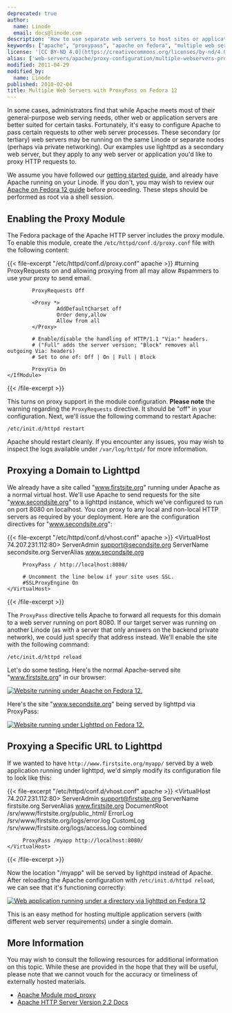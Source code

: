 ```yaml
---
deprecated: true
author:
  name: Linode
  email: docs@linode.com
description: 'How to use separate web servers to host sites or applications using ProxyPass with Apache.'
keywords: ["apache", "proxypass", "apache on fedora", "multiple web servers"]
license: '[CC BY-ND 4.0](https://creativecommons.org/licenses/by-nd/4.0)'
alias: ['web-servers/apache/proxy-configuration/multiple-webservers-proxypass-fedora-12/','websites/apache/multiple-web-servers-with-proxypass-on-fedora-12/']
modified: 2011-04-29
modified_by:
  name: Linode
published: 2010-02-04
title: Multiple Web Servers with ProxyPass on Fedora 12
---
```




In some cases, administrators find that while Apache meets most of their general-purpose web serving needs, other web or application servers are better suited for certain tasks. Fortunately, it's easy to configure Apache to pass certain requests to other web server processes. These secondary (or tertiary) web servers may be running on the same Linode or separate nodes (perhaps via private networking). Our examples use lighttpd as a secondary web server, but they apply to any web server or application you'd like to proxy HTTP requests to.

We assume you have followed our [getting started guide](/docs/getting-started/), and already have Apache running on your Linode. If you don't, you may wish to review our [Apache on Fedora 12 guide](/docs/web-servers/apache/installation/fedora-12) before proceeding. These steps should be performed as root via a shell session.

Enabling the Proxy Module
-------------------------

The Fedora package of the Apache HTTP server includes the proxy module. To enable this module, create the `/etc/httpd/conf.d/proxy.conf` file with the following content:

{{< file-excerpt "/etc/httpd/conf.d/proxy.conf" apache >}}
    <IfModule mod_proxy.c>
            #turning ProxyRequests on and allowing proxying from all may allow
            #spammers to use your proxy to send email.

            ProxyRequests Off

            <Proxy *>
                    AddDefaultCharset off
                    Order deny,allow
                    Allow from all
            </Proxy>

            # Enable/disable the handling of HTTP/1.1 "Via:" headers.
            # ("Full" adds the server version; "Block" removes all outgoing Via: headers)
            # Set to one of: Off | On | Full | Block

            ProxyVia On
    </IfModule>
{{< /file-excerpt >}}


This turns on proxy support in the module configuration. **Please note** the warning regarding the `ProxyRequests` directive. It should be "off" in your configuration. Next, we'll issue the following command to restart Apache:

    /etc/init.d/httpd restart

Apache should restart cleanly. If you encounter any issues, you may wish to inspect the logs available under `/var/log/httpd/` for more information.

Proxying a Domain to Lighttpd
-----------------------------

We already have a site called "www.firstsite.org" running under Apache as a normal virtual host. We'll use Apache to send requests for the site "www.secondsite.org" to a lighttpd instance, which we've configured to run on port 8080 on localhost. You can proxy to any local and non-local HTTP servers as required by your deployment. Here are the configuration directives for "www.secondsite.org":

{{< file-excerpt "/etc/httpd/conf.d/vhost.conf" apache >}}
    <VirtualHost 74.207.231.112:80>
         ServerAdmin support@secondsite.org
         ServerName secondsite.org
         ServerAlias www.secondsite.org

         ProxyPass / http://localhost:8080/

         # Uncomment the line below if your site uses SSL.
         #SSLProxyEngine On
    </VirtualHost>
{{< /file-excerpt >}}


The `ProxyPass` directive tells Apache to forward all requests for this domain to a web server running on port 8080. If our target server was running on another Linode (as with a server that only answers on the backend private network), we could just specify that address instead. We'll enable the site with the following command:

    /etc/init.d/httpd reload

Let's do some testing. Here's the normal Apache-served site "www.firstsite.org" in our browser:

[![Website running under Apache on Fedora 12.](/docs/assets/455-proxypass-apache-site.png)](/docs/assets/455-proxypass-apache-site.png)

Here's the site "www.secondsite.org" being served by lighttpd via ProxyPass:

[![Website running under Lighttpd on Fedora 12.](/docs/assets/456-proxypass-lighttpd-site.png)](/docs/assets/456-proxypass-lighttpd-site.png)

Proxying a Specific URL to Lighttpd
-----------------------------------

If we wanted to have `http://www.firstsite.org/myapp/` served by a web application running under lighttpd, we'd simply modify its configuration file to look like this:

{{< file-excerpt "/etc/httpd/conf.d/vhost.conf" apache >}}
    <VirtualHost 74.207.231.112:80>
         ServerAdmin support@firstsite.org
         ServerName firstsite.org
         ServerAlias www.firstsite.org
         DocumentRoot /srv/www/firstsite.org/public_html/
         ErrorLog /srv/www/firstsite.org/logs/error.log
         CustomLog /srv/www/firstsite.org/logs/access.log combined

         ProxyPass /myapp http://localhost:8080/
    </VirtualHost>
{{< /file-excerpt >}}


Now the location "/myapp" will be served by lighttpd instead of Apache. After reloading the Apache configuration with `/etc/init.d/httpd reload`, we can see that it's functioning correctly:

[![Web application running under a directory via lighttpd on Fedora 12](/docs/assets/457-proxypass-lighttpd-directory.png)](/docs/assets/457-proxypass-lighttpd-directory.png)

This is an easy method for hosting multiple application servers (with different web server requirements) under a single domain.

More Information
----------------

You may wish to consult the following resources for additional information on this topic. While these are provided in the hope that they will be useful, please note that we cannot vouch for the accuracy or timeliness of externally hosted materials.

- [Apache Module mod\_proxy](http://httpd.apache.org/docs/2.2/mod/mod_proxy.html)
- [Apache HTTP Server Version 2.2 Docs](http://httpd.apache.org/docs/2.2/)
